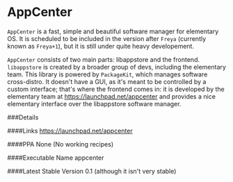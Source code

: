 AppCenter
=========

`AppCenter` is a fast, simple and beautiful software manager for elementary OS. It is scheduled to be included in the version after `Freya` (currently known as `Freya+1`), but it is still under quite heavy developement.

`AppCenter` consists of two main parts: libappstore and the frontend. `libappstore` is created by a broader group of devs, including the elementary team. This library is powered by `PackageKit`, which manages software cross-distro. It doesn't have a GUI, as it's meant to be controlled by a custom interface; that's where the frontend comes in: it is developed by the elementary team at https://launchpad.net/appcenter and provides a nice elementary interface over the libappstore software manager.


###Details

####Links
https://launchpad.net/appcenter

####PPA
None (No working recipes)

####Executable Name
appcenter

####Latest Stable Version
0.1 (although it isn't very stable)
